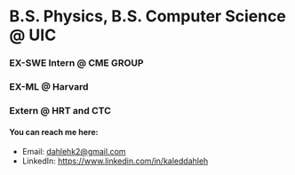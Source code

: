 # B.S. Physics, B.S. Computer Science @ UIC

### EX-SWE Intern @ CME GROUP
### EX-ML @ Harvard
### Extern @ HRT and CTC

#### You can reach me here:
  - Email: dahlehk2@gmail.com
  - LinkedIn: https://www.linkedin.com/in/kaleddahleh

